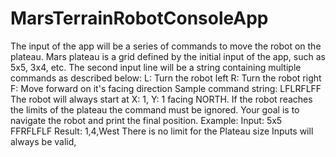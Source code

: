 # MarsTerrainRobotConsoleApp
The input of the app will be a series of commands to move the robot on the plateau. Mars plateau is a grid defined by the initial input of the app, such as 5x5, 3x4, etc.
The second input line will be a string containing multiple commands as described below:
L: Turn the robot left
R: Turn the robot right
F: Move forward on it's facing direction
Sample command string: LFLRFLFF
The robot will always start at X: 1, Y: 1 facing NORTH. If the robot reaches the limits of the plateau the command must be ignored.
Your goal is to navigate the robot and print the final position.
Example:
Input:
5x5
FFRFLFLF
Result:
1,4,West
There is no limit for the Plateau size
Inputs will always be valid,
